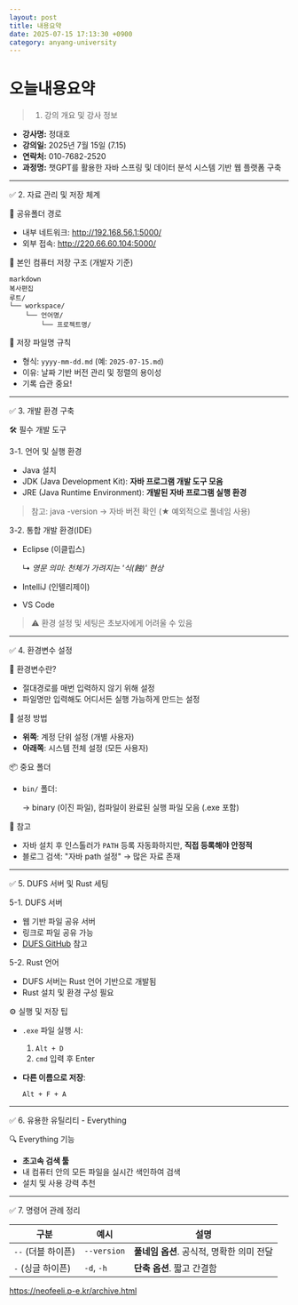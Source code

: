 ```yaml
---
layout: post
title: 내용요약
date: 2025-07-15 17:13:30 +0900
category: anyang-university
---
```

# 오늘내용요약
>  1. 강의 개요 및 강사 정보

- **강사명:** 정대호
- **강의일:** 2025년 7월 15일 (7.15)
- **연락처:** 010-7682-2520
- **과정명:** 챗GPT를 활용한 자바 스프링 및 데이터 분석 시스템 기반 웹 플랫폼 구축

---

 ✅ 2. 자료 관리 및 저장 체계

 📁 공유폴더 경로

- 내부 네트워크: http://192.168.56.1:5000/
- 외부 접속: http://220.66.60.104:5000/

📂 본인 컴퓨터 저장 구조 (개발자 기준)

```
markdown
복사편집
루트/
└── workspace/
    └── 언어명/
        └── 프로젝트명/

```

 📄 저장 파일명 규칙

- 형식: `yyyy-mm-dd.md` (예: `2025-07-15.md`)
- 이유: 날짜 기반 버전 관리 및 정렬의 용이성
- 기록 습관 중요!

---

 ✅ 3. 개발 환경 구축

 🛠️ 필수 개발 도구

 3-1. 언어 및 실행 환경

- Java 설치
- JDK (Java Development Kit): **자바 프로그램 개발 도구 모음**
- JRE (Java Runtime Environment): **개발된 자바 프로그램 실행 환경**

> 참고: java -version → 자바 버전 확인 (★ 예외적으로 풀네임 사용)
> 

 3-2. 통합 개발 환경(IDE)

- Eclipse (이클립스)
    
    ↳ *영문 의미: 천체가 가려지는 '식(蝕)' 현상*
    
- IntelliJ (인텔리제이)
- VS Code

> ⚠️ 환경 설정 및 세팅은 초보자에게 어려울 수 있음
> 

---

 ✅ 4. 환경변수 설정

 🧩 환경변수란?

- 절대경로를 매번 입력하지 않기 위해 설정
- 파일명만 입력해도 어디서든 실행 가능하게 만드는 설정

 🧭 설정 방법

- **위쪽**: 계정 단위 설정 (개별 사용자)
- **아래쪽**: 시스템 전체 설정 (모든 사용자)

 📦 중요 폴더

- `bin/` 폴더:
    
    → binary (이진 파일), 컴파일이 완료된 실행 파일 모음 (.exe 포함)
    

 🔎 참고

- 자바 설치 후 인스톨러가 `PATH` 등록 자동화하지만, **직접 등록해야 안정적**
- 블로그 검색: "자바 path 설정" → 많은 자료 존재

---

 ✅ 5. DUFS 서버 및 Rust 세팅

 5-1. DUFS 서버

- 웹 기반 파일 공유 서버
- 링크로 파일 공유 가능
- [DUFS GitHub](https://github.com/sigoden/dufs) 참고

 5-2. Rust 언어

- DUFS 서버는 Rust 언어 기반으로 개발됨
- Rust 설치 및 환경 구성 필요

 ⚙️ 실행 및 저장 팁

- `.exe` 파일 실행 시:
    1. `Alt + D`
    2. `cmd` 입력 후 Enter
- **다른 이름으로 저장**:
    
    `Alt + F + A`
    

---

 ✅ 6. 유용한 유틸리티 - Everything

🔍 Everything 기능

- **초고속 검색 툴**
- 내 컴퓨터 안의 모든 파일을 실시간 색인하여 검색
- 설치 및 사용 강력 추천

---

 ✅ 7. 명령어 관례 정리

| 구분 | 예시 | 설명 |
| --- | --- | --- |
| `--` (더블 하이픈) | `--version` | **풀네임 옵션**. 공식적, 명확한 의미 전달 |
| `-` (싱글 하이픈) | `-d`, `-h` | **단축 옵션**. 짧고 간결함 |

https://neofeeli.p-e.kr/archive.html